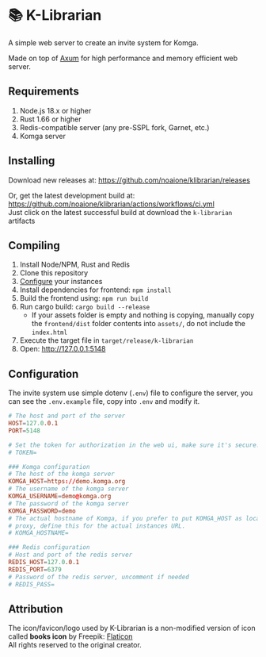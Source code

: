 # 📚 K-Librarian

A simple web server to create an invite system for Komga.<br />

Made on top of [Axum](https://github.com/tokio-rs/axum) for high performance and memory efficient web server.

## Requirements
1. Node.js 18.x or higher
2. Rust 1.66 or higher
3. Redis-compatible server (any pre-SSPL fork, Garnet, etc.)
4. Komga server

## Installing
Download new releases at: https://github.com/noaione/klibrarian/releases

Or, get the latest development build at: https://github.com/noaione/klibrarian/actions/workflows/ci.yml<br />
Just click on the latest successful build at download the `k-librarian` artifacts

## Compiling
1. Install Node/NPM, Rust and Redis
2. Clone this repository
3. [Configure](#configuration) your instances
4. Install dependencies for frontend: `npm install`
5. Build the frontend using: `npm run build`
6. Run cargo build: `cargo build --release`
   - If your assets folder is empty and nothing is copying, manually copy the `frontend/dist` folder contents into `assets/`, do not include the `index.html`
7. Execute the target file in `target/release/k-librarian`
8. Open: http://127.0.0.1:5148

## Configuration
The invite system use simple dotenv (`.env`) file to configure the server, you can see the `.env.example`
file, copy into `.env` and modify it.

```conf
# The host and port of the server
HOST=127.0.0.1
PORT=5148

# Set the token for authorization in the web ui, make sure it's secure!
# TOKEN=

### Komga configuration
# The host of the komga server
KOMGA_HOST=https://demo.komga.org
# The username of the komga server
KOMGA_USERNAME=demo@komga.org
# The password of the komga server
KOMGA_PASSWORD=demo
# The actual hostname of Komga, if you prefer to put KOMGA_HOST as localhost and you're running behind reverse
# proxy, define this for the actual instances URL.
# KOMGA_HOSTNAME=

### Redis configuration
# Host and port of the redis server
REDIS_HOST=127.0.0.1
REDIS_PORT=6379
# Password of the redis server, uncomment if needed
# REDIS_PASS=
```

## Attribution

The icon/favicon/logo used by K-Librarian is a non-modified version of icon called **books icon** by Freepik: [Flaticon](https://www.flaticon.com/free-icon/books_3771417?term=books&page=1&position=14&origin=tag&related_id=3771417)<br />
All rights reserved to the original creator.
